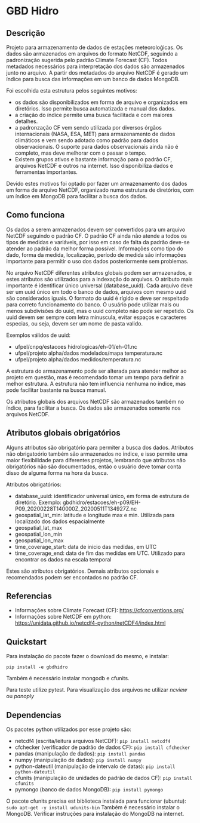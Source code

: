 # GBD Hidro 
 
## Descrição

Projeto para armazenamento de dados de estações meteoroloǵicas. Os dados são armazenados em arquivos do
formato NetCDF, seguindo a padronização sugerida pelo padrão Climate Forecast (CF). Todos metadados 
necessários para interpretação dos dados são armazenados junto no arquivo. A partir dos metadados do arquivo 
NetCDF é gerado um índice para busca das informações em um banco de dados MongoDB.

Foi escolhida esta estrutura pelos seguintes motivos:
- os dados são disponibilizados em forma de arquivo e organizados em diretórios. Isso permite 
busca automatizada e manual dos dados.
- a criação do índice permite uma busca facilitada e com maiores detalhes.
- a padronzação CF vem sendo utilizada por diversos órgãos internacionais (NASA, ESA, MET) para armazenamento 
de dados climáticos e vem sendo adotado como padrão para dados observacionais. 
O suporte para dados observacionais ainda não é completo, mas deve melhorar com o passar o tempo.
- Existem grupos ativos e bastante informação para o padrão CF, arquivos NetCDF e outros na internet. Isso
disponibiliza dados e ferramentas importantes.

Devido estes motivos foi optado por fazer um armazenamento dos dados em forma de arquivo NetCDF, organizado
numa estrutura de diretórios, com um índice em MongoDB para facilitar a busca dos dados.

## Como funciona
Os dados a serem armazenados devem ser convertidos para um arquivo NetCDF seguindo o padrão CF. O padrão
CF ainda não atende a todos os tipos de medidas e variáveis, por isso em caso de falta da padrão deve-se 
atender ao padrão da melhor forma possível. Informações como tipo do dado, forma da medida, localização,
período de medida são informações importante para permitir o uso dos dados posteriormente sem problemas.

No arquivo NetCDF diferentes atributos globais podem ser armazenados, e estes atributos são utilizados
para a indexação do arquivos. O atributo mais importante é identificar único universal (database_uuid). Cada
arquivo deve ser um uuid único em todo o banco de dados, arquivos com mesmo uuid são considerados iguais. 
O formato do uuid é rígido e deve ser respeitado para correto funcionamento do banco. O usuário pode
utilizar mais ou menos subdivisões do uuid, mas o uuid completo não pode ser repetido. Os uuid devem
ser sempre com letra minuscula, evitar espaços e caracteres especias, ou seja, devem ser um nome de pasta 
valido.

Exemplos válidos de uuid:
- ufpel/cnpq/estacoes hidrologicas/eh-01/eh-01.nc
- ufpel/projeto alpha/dados modelados/mapa temperatura.nc
- ufpel/projeto alpha/dados medidos/temperatura.nc

A estrutura do armazenamento pode ser alterada para atender melhor ao projeto em questão, mas é recomendado
tomar um tempo para definir a melhor estrutura. A estrutura não tem influencia nenhuma no índice, mas
pode facilitar bastante na busca manual.

Os atributos globais dos arquivos NetCDF são armazenados também no índice, para facilitar a busca. Os dados
são armazenados somente nos arquivos NetCDF.

## Atributos globais obrigatórios
Alguns atributos são obrigatório para permiter a busca dos dados. Atributos não obrigatoório também são 
armazenados no índice, e isso permite uma maior flexibilidade para diferentes projetos, lembrando que
atributos não obrigatórios não são documentados, então o usuário deve tomar conta disso de alguma forma
na hora da busca.

Atributos obrigatórios:
- database_uuid: identificador universal único, em forma de estrutura de diretório. Exemplo: gbdhidro/estacoes/eh-p09/EH-P09_20200228T140000Z_20200511T134927Z.nc
- geospatial_lat_min: latitude e longitude max e min. Utilizada para localizado dos dados espacialmente
- geospatial_lat_max
- geospatial_lon_min
- geospatial_lon_max
- time_coverage_start: data de inicio das medidas, em UTC
- time_coverage_end: data de fim das medidas em UTC. Utilizado para encontrar os dados na escala temporal

Estes são atributos obrigatórios. Demais atributos opcionais e recomendados podem ser encontados no 
padrão CF.

## Referencias

- Informações sobre Climate Forecast (CF): https://cfconventions.org/
- Informações sobre NetCDF em python: https://unidata.github.io/netcdf4-python/netCDF4/index.html


## Quickstart
Para instalação  do pacote fazer o download do mesmo, e instalar:

```pip install -e gbdhidro```

Também é necessário instalar mongodb e cfunits. 

Para teste utilize pytest.
Para visualização dos arquivos nc utilizar *ncview* ou *panoply*

## Dependencias
Os pacotes python utilizados por esse projeto são:
- netcdf4 (escrita/leitura arquivos NetCDF): ```pip install netcdf4```
- cfchecker (verificador de padrão de dados CF): ```pip install cfchecker```
- pandas (manipulação de dados): ```pip install pandas```
- numpy (manipulação de dados): ```pip install numpy```
- python-dateutil (manipulação de intervalo de datas): ```pip install python-dateutil```
- cfunits (manipulação de unidades do padrão de dados CF): ```pip install cfunits```
- pymongo (banco de dados MongoDB): ```pip install pymongo```

O pacote cfunits precisa est biblioteca instalada para funcionar (ubuntu): ```sudo apt-get -y install udunits-bin```
Também é necessário instalar o MongoDB. Verificar instruções para instalação do MongoDB na internet.

